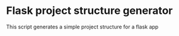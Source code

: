 # Flask project structure generator
This script generates a simple project structure for a flask app
